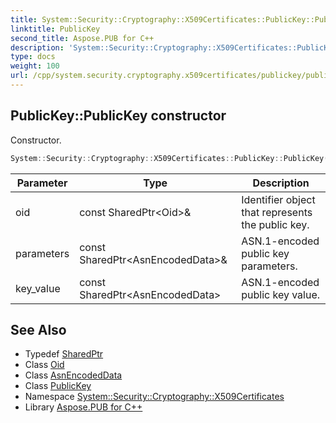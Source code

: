 ```yaml
---
title: System::Security::Cryptography::X509Certificates::PublicKey::PublicKey constructor
linktitle: PublicKey
second_title: Aspose.PUB for C++
description: 'System::Security::Cryptography::X509Certificates::PublicKey::PublicKey constructor. Constructor in C++.'
type: docs
weight: 100
url: /cpp/system.security.cryptography.x509certificates/publickey/publickey/
---
```

## PublicKey::PublicKey constructor


Constructor.

```cpp
System::Security::Cryptography::X509Certificates::PublicKey::PublicKey(const SharedPtr<Oid> &oid, const SharedPtr<AsnEncodedData> &parameters, const SharedPtr<AsnEncodedData> key_value)
```


| Parameter | Type | Description |
| --- | --- | --- |
| oid | const SharedPtr\<Oid\>\& | Identifier object that represents the public key. |
| parameters | const SharedPtr\<AsnEncodedData\>\& | ASN.1-encoded public key parameters. |
| key_value | const SharedPtr\<AsnEncodedData\> | ASN.1-encoded public key value. |

## See Also

* Typedef [SharedPtr](../../../system/sharedptr/)
* Class [Oid](../../../system.security.cryptography/oid/)
* Class [AsnEncodedData](../../../system.security.cryptography/asnencodeddata/)
* Class [PublicKey](../)
* Namespace [System::Security::Cryptography::X509Certificates](../../)
* Library [Aspose.PUB for C++](../../../)
